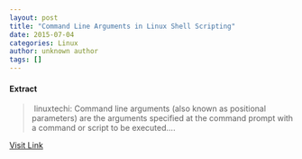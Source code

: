 ```yaml
---
layout: post
title: "Command Line Arguments in Linux Shell Scripting"
date: 2015-07-04
categories: Linux
author: unknown author
tags: []
---
```





#### Extract
>&nbsp;linuxtechi: Command line arguments (also known as positional parameters) are the arguments specified at the command prompt with a command or script to be executed....



[Visit Link](http://www.linuxtoday.com/developer/command-line-arguments-in-linux-shell-scripting-150604214011.html)


